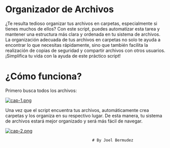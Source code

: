 # Organizador de Archivos 

¿Te resulta tedioso organizar tus archivos en carpetas, especialmente si tienes muchos de ellos? Con este script, 
puedes automatizar esta tarea y mantener una estructura más clara y ordenada en tu sistema de archivos. 
La organización adecuada de tus archivos en carpetas no solo te ayuda a encontrar lo que necesitas rápidamente, 
sino que también facilita la realización de copias de seguridad y compartir archivos con otros usuarios. 
¡Simplifica tu vida con la ayuda de este práctico script!

# ¿Cómo funciona?

Primero busca todos los archivos:

[![cap-1.png](https://i.postimg.cc/7Zfh4F30/cap-1.png)](https://postimg.cc/Hr1d4PPk)





Una vez que el script encuentra tus archivos, automáticamente crea carpetas y los organiza en su respectivo lugar. 
De esta manera, tu sistema de archivos estará mejor organizado y será más fácil de navegar. 

[![cap-2.png](https://i.postimg.cc/44Qj4nwR/cap-2.png)](https://postimg.cc/DmmxBvtx)

                                          
                                          
                                          
                                          # By Joel Bermudez
